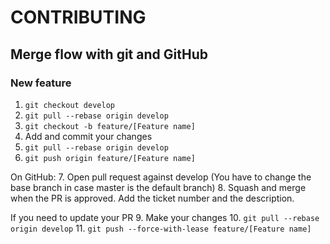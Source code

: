 # CONTRIBUTING

## Merge flow with git and GitHub

### New feature

1. `git checkout develop`
2. `git pull --rebase origin develop`
3. `git checkout -b feature/[Feature name]`
4. Add and commit your changes
5. `git pull --rebase origin develop`
6. `git push origin feature/[Feature name]`

On GitHub: 7. Open pull request against develop (You have to change the base branch in case master is the default branch) 8. Squash and merge when the PR is approved. Add the ticket number and the description.

If you need to update your PR 9. Make your changes 10. `git pull --rebase origin develop` 11. `git push --force-with-lease feature/[Feature name]`
